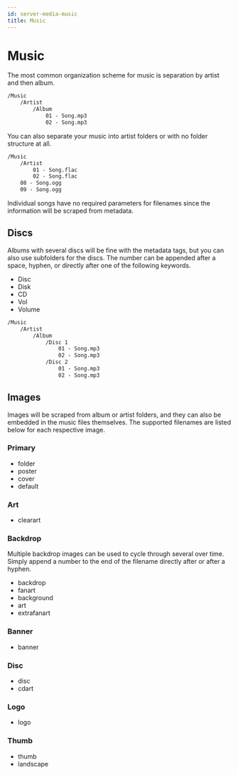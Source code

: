 ```yaml
---
id: server-media-music
title: Music
---
```


# Music

The most common organization scheme for music is separation by artist and then album.

```txt
/Music
    /Artist
        /Album
            01 - Song.mp3
            02 - Song.mp3
```

You can also separate your music into artist folders or with no folder structure at all.

```txt
/Music
    /Artist
        01 - Song.flac
        02 - Song.flac
    08 - Song.ogg
    09 - Song.ogg
```

Individual songs have no required parameters for filenames since the information will be scraped from metadata.

## Discs

Albums with several discs will be fine with the metadata tags, but you can also use subfolders for the discs. The number can be appended after a space, hyphen, or directly after one of the following keywords.

* Disc
* Disk
* CD
* Vol
* Volume

```txt
/Music
    /Artist
        /Album
            /Disc 1
                01 - Song.mp3
                02 - Song.mp3
            /Disc 2
                01 - Song.mp3
                02 - Song.mp3
```

## Images

Images will be scraped from album or artist folders, and they can also be embedded in the music files themselves. The supported filenames are listed below for each respective image.

### Primary

* folder
* poster
* cover
* default

### Art

* clearart

### Backdrop

Multiple backdrop images can be used to cycle through several over time. Simply append a number to the end of the filename directly after or after a hyphen.

* backdrop
* fanart
* background
* art
* extrafanart

### Banner

* banner

### Disc

* disc
* cdart

### Logo

* logo

### Thumb

* thumb
* landscape
